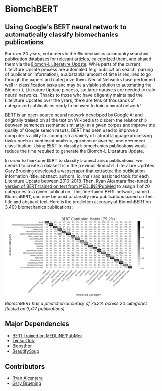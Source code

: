 # BiomchBERT 
## Using Google's BERT neural network to automatically classify biomechanics publications

For over 20 years, volunteers in the Biomechanics community searched publication databases for relevant 
articles, categorized them, and shared them via the 
[Biomch-L Literature Update](https://biomch-l.isbweb.org/forum/biomch-l-forums/literature-update). While parts of the 
current Literature Update process are automated (e.g. publication search, parsing of publication information), a 
substantial amount of time is required to go through the papers and categorize them. Neural Networks have performed well
in classification tasks and may be a viable solution to automating the Biomch-L Literature Update process, but large
datasets are needed to train neural networks. Thanks to those who have diligently maintained the Literature Updates over
the years, there are tens of thousands of categorized publications ready to be used to train a neural network!

[BERT](https://ai.googleblog.com/2018/11/open-sourcing-bert-state-of-art-pre.html) is an open-source neural network
developed by Google AI and originally trained on all the text on Wikipedia to discern the relationship between
sentences (semantic similarity) in a given corpus and improve the quality of Google search results. BERT has been used
to improve a computer's ability to accomplish a variety of natural language processing tasks, such as sentiment
analysis, question answering, and document classification. Using BERT to classify biomechanics publications would
reduce the time required to generate the Biomch-L Literature Update. 

In order to fine-tune BERT to classify biomechanics publications, we needed to create a dataset from the previous
Biomch-L Literature Updates. Gary Bruening developed a webscraper that extracted the publication information (title,
abstract, authors, journal) and assigned topic for each Literature Update between 2010-2018. Then, Ryan Alcantara
fine-tuned a [version of BERT trained on text from MEDLINE/PubMed](https://tfhub.dev/google/experts/bert/pubmed/2) to
assign 1 of 20 categories to a given publication. This fine-tuned BERT network, named BiomchBERT, can now be used to
classify new publications based on their title and abstract text. Here is the prediction accuracy of BiomchBERT on
3,400 biomechanics publications: 


![BiomchBERT_Accuracy](Plots/BERT32_predict.png) *BiomchBERT has a prediction accuracy of 75.2% across 20 categories (tested on 3,417 publications)*

## Major Dependencies
* [BERT trained on MEDLINE/PubMed](https://tfhub.dev/google/experts/bert/pubmed/2)
* [Tensorflow](https://www.tensorflow.org/install)
* [Biopython](https://biopython.org/wiki/Download)
* [BeautifySoup](https://www.crummy.com/software/BeautifulSoup/bs4/doc/)

## Contributors
- [Ryan Alcantara](https://twitter.com/Ryan_Alcantara_) 
- [Gary Bruening](https://twitter.com/garebearbru)
